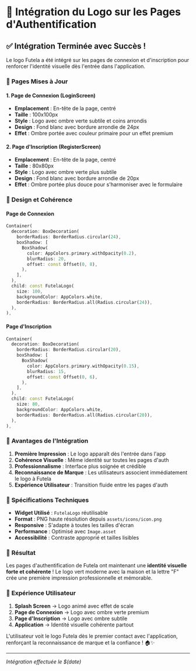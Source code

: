 # 🔐 Intégration du Logo sur les Pages d'Authentification

## ✅ **Intégration Terminée avec Succès !**

Le logo Futela a été intégré sur les pages de connexion et d'inscription pour renforcer l'identité visuelle dès l'entrée dans l'application.

### 📱 **Pages Mises à Jour**

#### 1. **Page de Connexion (LoginScreen)**
- **Emplacement** : En-tête de la page, centré
- **Taille** : 100x100px
- **Style** : Logo avec ombre verte subtile et coins arrondis
- **Design** : Fond blanc avec bordure arrondie de 24px
- **Effet** : Ombre portée avec couleur primaire pour un effet premium

#### 2. **Page d'Inscription (RegisterScreen)**
- **Emplacement** : En-tête de la page, centré
- **Taille** : 80x80px
- **Style** : Logo avec ombre verte plus subtile
- **Design** : Fond blanc avec bordure arrondie de 20px
- **Effet** : Ombre portée plus douce pour s'harmoniser avec le formulaire

### 🎨 **Design et Cohérence**

#### **Page de Connexion**
```dart
Container(
  decoration: BoxDecoration(
    borderRadius: BorderRadius.circular(24),
    boxShadow: [
      BoxShadow(
        color: AppColors.primary.withOpacity(0.2),
        blurRadius: 20,
        offset: const Offset(0, 8),
      ),
    ],
  ),
  child: const FutelaLogo(
    size: 100,
    backgroundColor: AppColors.white,
    borderRadius: BorderRadius.all(Radius.circular(24)),
  ),
),
```

#### **Page d'Inscription**
```dart
Container(
  decoration: BoxDecoration(
    borderRadius: BorderRadius.circular(20),
    boxShadow: [
      BoxShadow(
        color: AppColors.primary.withOpacity(0.15),
        blurRadius: 15,
        offset: const Offset(0, 6),
      ),
    ],
  ),
  child: const FutelaLogo(
    size: 80,
    backgroundColor: AppColors.white,
    borderRadius: BorderRadius.all(Radius.circular(20)),
  ),
),
```

### 🎯 **Avantages de l'Intégration**

1. **Première Impression** : Le logo apparaît dès l'entrée dans l'app
2. **Cohérence Visuelle** : Même identité sur toutes les pages d'auth
3. **Professionnalisme** : Interface plus soignée et crédible
4. **Reconnaissance de Marque** : Les utilisateurs associent immédiatement le logo à Futela
5. **Expérience Utilisateur** : Transition fluide entre les pages d'auth

### 📐 **Spécifications Techniques**

- **Widget Utilisé** : `FutelaLogo` réutilisable
- **Format** : PNG haute résolution depuis `assets/icons/icon.png`
- **Responsive** : S'adapte à toutes les tailles d'écran
- **Performance** : Optimisé avec `Image.asset`
- **Accessibilité** : Contraste approprié et tailles lisibles

### 🚀 **Résultat**

Les pages d'authentification de Futela ont maintenant une **identité visuelle forte et cohérente** ! Le logo vert moderne avec la maison et la lettre "F" crée une première impression professionnelle et mémorable.

### 📱 **Expérience Utilisateur**

1. **Splash Screen** → Logo animé avec effet de scale
2. **Page de Connexion** → Logo avec ombre verte premium
3. **Page d'Inscription** → Logo avec ombre subtile
4. **Application** → Identité visuelle cohérente partout

L'utilisateur voit le logo Futela dès le premier contact avec l'application, renforçant la reconnaissance de marque et la confiance ! 🏠✨

---
*Intégration effectuée le $(date)*
